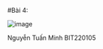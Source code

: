 #Bài 4:


![image](https://github.com/user-attachments/assets/03246fc1-984d-4a88-8eae-bf98fbc688cc)

Nguyễn Tuấn Minh BIT220105

